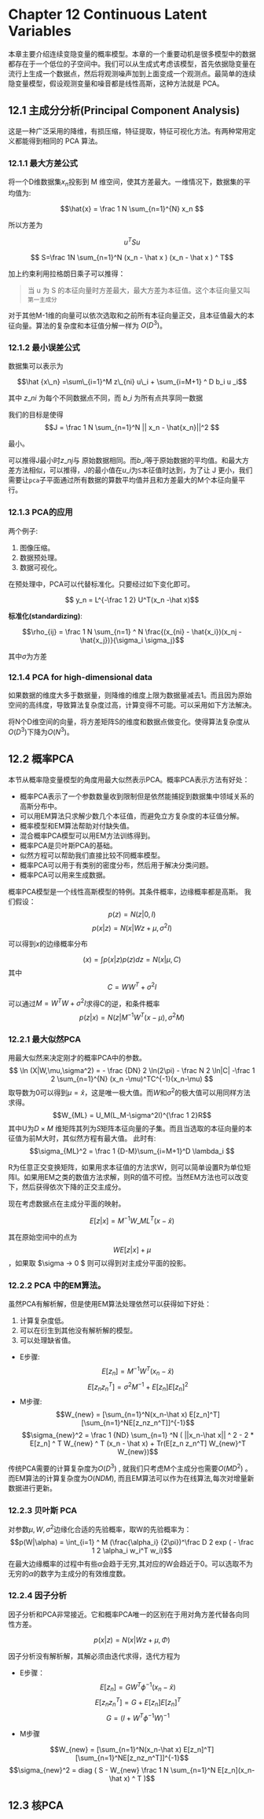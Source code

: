 # Chapter 12 Continuous Latent Variables

本章主要介绍连续变隐变量的概率模型。本章的一个重要动机是很多模型中的数据都存在于一个低位的子空间中。我们可以从生成式考虑该模型，首先依据隐变量在流行上生成一个数据点，然后将观测噪声加到上面变成一个观测点。最简单的连续隐变量模型，假设观测变量和噪音都是线性高斯，这种方法就是 PCA。

## 12.1 主成分分析(Principal Component Analysis)
这是一种广泛采用的降维，有损压缩，特征提取，特征可视化方法。有两种常用定义都能得到相同的 PCA 算法。

### 12.1.1 最大方差公式
将一个D维数据集$x_n$投影到 M 维空间，使其方差最大。一维情况下，数据集的平均值为:

$$\hat{x} = \frac 1 N \sum_{n=1}^{N} x_n $$

所以方差为

$$ u^T S u $$

$$ S=\frac 1N \sum_{n=1}^N (x_n - \hat x ) (x_n - \hat x ) ^ T$$

加上约束利用拉格朗日乘子可以推得：
> 当 u 为 S 的本征向量时方差最大，最大方差为本征值。这个本征向量又叫`第一主成分`

对于其他M-1维的向量可以依次选取和之前所有本征向量正交，且本征值最大的本征向量。算法的复杂度和本征值分解一样为 $O(D^3)$。

### 12.1.2 最小误差公式

数据集可以表示为

$$\hat {x\_n}  =\sum\_{i=1}^M z\_{ni} u\_i + \sum_{i=M+1} ^ D b_i u _i$$

其中 $z\_{ni}$ 为每个不同数据点不同，而 $b\_i$ 为所有点共享同一数据

我们的目标是使得 $$J = \frac 1 N \sum_{n=1}^N || x_n - \hat{x_n}||^2 $$

最小。

可以推得J最小时$z\_{nj}$与 原始数据相同。而$b\_i$等于原始数据的平均值。和最大方差方法相似，可以推得，J的最小值在$u\_i$为`S`本征值时达到，为了让 J 更小，我们需要让`pca`子平面通过所有数据的算数平均值并且和方差最大的M个本征向量平行。

### 12.1.3 PCA的应用
两个例子:
1. 图像压缩。
2. 数据预处理。
3. 数据可视化。

在预处理中，PCA可以代替标准化。只要经过如下变化即可。

$$ y_n = L^{-\frac 1 2} U^T(x_n -\hat x)$$

**标准化(standardizing)**:

$$\rho_{ij} = \frac 1 N \sum_{n=1} ^ N \frac{(x_{ni} - \hat{x_i})(x_nj - \hat{x_j})}{\sigma_i \sigma_j}$$

其中$\sigma$为方差

### 12.1.4 PCA for high-dimensional data
如果数据的维度大多于数据量，则降维的维度上限为数据量减去1。而且因为原始空间的高纬度，导致算法复杂度过高，计算变得不可能。可以采用如下方法解决。

将N个D维空间的向量，将方差矩阵S的维度和数据点做变化。使得算法复杂度从$O(D^3)$下降为$O(N^3)$。

## 12.2 概率PCA
本节从概率隐变量模型的角度用最大似然表示PCA。概率PCA表示方法有好处：
- 概率PCA表示了一个参数数量收到限制但是依然能捕捉到数据集中领域关系的高斯分布中。
- 可以用EM算法只求解少数几个本征值，而避免立方复杂度的本征值分解。
- 概率模型和EM算法帮助对付缺失值。
- 混合概率PCA模型可以用EM方法训练得到。
- 概率PCA是贝叶斯PCA的基础。
- 似然方程可以帮助我们直接比较不同概率模型。
- 概率PCA可以用于有类别的密度分布，然后用于解决分类问题。
- 概率PCA可以用来生成数据。

概率PCA模型是一个线性高斯模型的特例。其条件概率，边缘概率都是高斯。
我们假设：
$$ p(z) = N(z| 0 , I)$$
$$ p(x|z) = N(x|Wz + \mu, \sigma^2 I)$$

可以得到$x$的边缘概率分布

$$(x) = \int p(x|z)p(z)dz = N(x | \mu, C) $$ 其中 $$ C=WW^T + \sigma ^2 I$$

可以通过$M = W^TW + \sigma^2I$求得C的逆，和条件概率$$p(z|x)  = N(z|M^{-1}W^T(x-\mu), \sigma^2M)$$

### 12.2.1 最大似然PCA

用最大似然来决定刚才的概率PCA中的参数。
$$ \ln (X|W,\mu,\sigma^2) = - \frac {DN} 2 \ln(2\pi) - \frac N 2 \ln|C| -\frac 1 2 \sum_{n=1}^{N} (x_n -\mu)^TC^{-1}(x_n-\mu) $$
取导数为0可以得到$\mu = \hat x$，这是唯一极大值。而$W$和$\sigma^2$的极大值可以用同样方法求得。
$$W_{ML} = U_M(L_M-\sigma^2I)^{\frac 1 2}R$$
其中U为$D \times M$ 维矩阵其列为$S$矩阵本征向量的子集。而且当选取的本征向量的本征值为前M大时，其似然方程有最大值。 此时有:
$$\sigma_{ML}^2 = \frac 1 {D-M}\sum_{i=M+1}^D \lambda_i $$

R为任意正交变换矩阵，如果用求本征值的方法求W，则可以简单设置R为单位矩阵I。如果用EM之类的数值方法求解，则R的值不可控。当然EM方法也可以改变下，然后获得依次下降的正交主成分。

现在考虑数据点在主成分平面的映射。

$$ E[z|x] = M^{-1} W\_{ML}^T(x-\hat x)$$

其在原始空间中的点为$$W E[z|x] + \mu$$，如果取 $\sigma -> 0 $ 则可以得到对主成分平面的投影。

### 12.2.2 PCA 中的EM算法。

虽然PCA有解析解，但是使用EM算法处理依然可以获得如下好处：
1. 计算复杂度低。
2. 可以在衍生到其他没有解析解的模型。
3. 可以处理缺省值。

- E步骤:
$$E[z_n] = M^{-1}W^T(x_n - \hat x)$$
$$E[z_nz_n^T] = \sigma^2 M^{-1} + E[z_n]E[z_n]^2$$
- M步骤:
$$W_{new} = [\sum_{n=1}^N(x_n-\hat x) E[z_n]^T] [\sum_{n=1}^NE[z_nz_n^T]]^{-1}$$
$$\sigma_{new}^2 = \frac 1 {ND} \sum_{n=1} ^N ( ||x_n-\hat x|| ^ 2 - 2 * E[z_n] ^ T W_{new} ^ T (x_n - \hat x) + Tr(E[z_n z_n^T] W_{new}^T W_{new})$$

传统PCA需要的计算复杂度为$O(D^3)$ , 就我们只考虑M个主成分也需要$O(MD^2)$ 。而EM算法的计算复杂度为$O(NDM)$, 而且EM算法可以作为在线算法,每次对增量新数据进行更新。

### 12.2.3 贝叶斯 PCA

对参数$\mu, W, \sigma^2$边缘化合适的先验概率，取W的先验概率为：
$$p(W|\alpha) = \int_{i=1} ^ M (\frac{\alpha_i} {2\pi})^\frac D 2 exp ( - \frac 1 2 \alpha_i w_i^T w_i)$$
在最大边缘概率的过程中有些$\alpha$会趋于无穷,其对应的W会趋近于0。可以选取不为无穷的$\alpha$的数字为主成分的有效维度数。

### 12.2.4 因子分析

因子分析和PCA非常接近。它和概率PCA唯一的区别在于用对角方差代替各向同性方差。

$$ p(x|z) = N(x|Wz + \mu, \Phi)$$

因子分析没有解析解，其解必须由迭代求得，迭代方程为

- E步骤：
$$E[z_n] = GW^T\phi^{-1}(x_n-\hat x)$$
$$E[z_nz_n^T] = G+ E[z_n]E[z_n]^T$$
$$G=(I + W^T\phi^{-1}W)^{-1}$$

- M步骤


$$W_{new} = [\sum_{n=1}^N(x_n-\hat x) E[z_n]^T] [\sum_{n=1}^NE[z_nz_n^T]]^{-1}$$
$$\sigma_{new}^2 =  diag ( S -  W_{new} \frac 1 N \sum_{n=1}^N E[z_n](x_n-\hat x) ^ T )$$

## 12.3 核PCA

